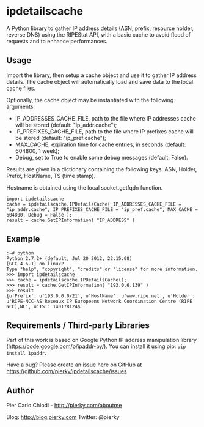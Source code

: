 ipdetailscache
==============

A Python library to gather IP address details (ASN, prefix, resource holder, reverse DNS) using the RIPEStat API, with a basic cache to avoid flood of requests and to enhance performances.

Usage
-----

Import the library, then setup a cache object and use it to gather IP address details.
The cache object will automatically load and save data to the local cache files.

Optionally, the cache object may be instantiated with the following arguments:
- IP_ADDRESSES_CACHE_FILE, path to the file where IP addresses cache will be stored (default: "ip_addr.cache");
- IP_PREFIXES_CACHE_FILE, path to the file where IP prefixes cache will be stored (default: "ip_pref.cache");
- MAX_CACHE, expiration time for cache entries, in seconds (default: 604800, 1 week);
- Debug, set to True to enable some debug messages (default: False).

Results are given in a dictionary containing the following keys: ASN, Holder, Prefix, HostName, TS (time stamp).

Hostname is obtained using the local socket.getfqdn function.

    import ipdetailscache
    cache = ipdetailscache.IPDetailsCache( IP_ADDRESSES_CACHE_FILE = "ip_addr.cache", IP_PREFIXES_CACHE_FILE = "ip_pref.cache", MAX_CACHE = 604800, Debug = False );
    result = cache.GetIPInformation( "IP_ADDRESS" )

Example
-------

    :~# python
    Python 2.7.2+ (default, Jul 20 2012, 22:15:08)
    [GCC 4.6.1] on linux2
    Type "help", "copyright", "credits" or "license" for more information.
    >>> import ipdetailscache
    >>> cache = ipdetailscache.IPDetailsCache();
    >>> result = cache.GetIPInformation( "193.0.6.139" )
    >>> result
    {u'Prefix': u'193.0.0.0/21', u'HostName': u'www.ripe.net', u'Holder': u'RIPE-NCC-AS Reseaux IP Europeens Network Coordination Centre (RIPE NCC),NL', u'TS': 140178124$

Requirements / Third-party Libraries
------------------------------------

Part of this work is based on Google Python IP address manipulation library (https://code.google.com/p/ipaddr-py/). You can install it using pip: `pip install ipaddr`.

Have a bug? Please create an issue here on GitHub at https://github.com/pierky/ipdetailscache/issues

Author
------

Pier Carlo Chiodi - http://pierky.com/aboutme

Blog: http://blog.pierky.com Twitter: @pierky
